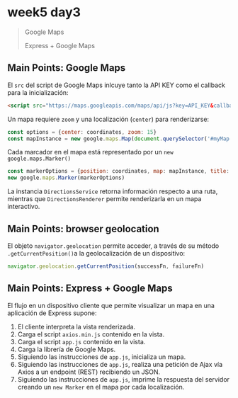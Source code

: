 # week5 day3

> Google Maps
>
> Express + Google Maps


## Main Points: Google Maps

El `src` del script de Google Maps inlcuye tanto la API KEY como el callback para la inicialización:
````html
<script src="https://maps.googleapis.com/maps/api/js?key=API_KEY&callback=CALLBACK_FUNCTION"></script>
````
Un mapa requiere `zoom` y una localización (`center`) para renderizarse:
````javascript
const options = {center: coordinates, zoom: 15}
const mapInstance = new google.maps.Map(document.querySelector('#myMap'), options)
````
Cada marcador en el mapa está representado por un `new google.maps.Marker()`
````javascript
const markerOptions = {position: coordinates, map: mapInstance, title: 'text'}
new google.maps.Marker(markerOptions)
````
La instancia `DirectionsService` retorna información respecto a una ruta, mientras que `DirectionsRenderer` permite renderizarla en un mapa interactivo.
 
 
## Main Points: browser geolocation
El objeto `navigator.geolocation` permite acceder, a través de su método `.getCurrentPosition()`a la geolocalización de un dispositivo:
````javascript
navigator.geolocation.getCurrentPosition(successFn, failureFn)
````

## Main Points: Express + Google Maps

El flujo en un dispositivo cliente que permite visualizar un mapa en una aplicación de Express supone:
 
 1. El cliente interpreta la vista renderizada.
 2. Carga el script `axios.min.js` contenido en la vista.
 2. Carga el script `app.js` contenido en la vista.
 3. Carga la librería de Google Maps.
 4. Siguiendo las instrucciones de `app.js`, inicializa un mapa.
 5. Siguiendo las instrucciones de `app.js`, realiza una petición de Ajax vía Axios a un endpoint (REST) recibiendo un JSON.
 6. Siguiendo las instrucciones de `app.js`, imprime la respuesta del servidor creando un `new Marker` en el mapa por cada localización.

